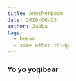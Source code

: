 ```yaml
---
title: AnotherBoom
date: 2016-06-23
author: Jabba
tags:
  - beeam
  - some other thing
---
```



### Yo yo yogibear
